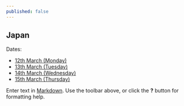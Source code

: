 ```yaml
---
published: false
---
```

## Japan

Dates:

- [12th March (Monday)](/days/12mar)
- [13th March (Tuesday)](/days/13mar)
- [14th March (Wednesday)](/days/14mar)
- [15th March (Thursday)](/days/15mar)

Enter text in [Markdown](http://daringfireball.net/projects/markdown/). Use the toolbar above, or click the **?** button for formatting help.
